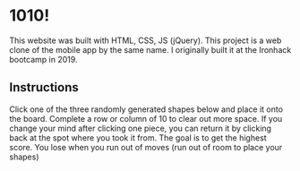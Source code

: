 # 1010!

This website was built with HTML, CSS, JS (jQuery). This project is a web clone of the mobile app by the same name. I originally built it at the Ironhack bootcamp in 2019.

## Instructions

Click one of the three randomly generated shapes below and place it onto the board. Complete a row or column of 10 to clear out more space. If you change your mind after clicking one piece, you can return it by clicking back at the spot where you took it from. The goal is to get the highest score. You lose when you run out of moves (run out of room to place your shapes)

###
